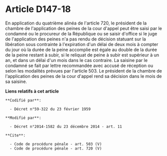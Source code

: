 # Article D147-18

En application du quatrième alinéa de l'article 720, le président de la chambre de l'application des peines de la cour
d'appel peut être saisi par le condamné ou le procureur de la République ou se saisir d'office si le juge de l'application
des peines n'a pas rendu de décision statuant sur la libération sous contrainte à l'expiration d'un délai de deux mois à
compter du jour où la durée de la peine accomplie est égale au double de la durée de la peine restant à subir, si le reliquat
de peine à subir est supérieur à un an, et dans un délai d'un mois dans le cas contraire. La saisine par le condamné se fait
par lettre recommandée avec accusé de réception ou selon les modalités prévues par l'article 503. Le président de la chambre
de l'application des peines de la cour d'appel rend sa décision dans le mois de sa saisine.

**Liens relatifs à cet article**

	**Codifié par**:

	  - Décret n°59-322 du 23 février 1959

	**Modifié par**:

	  - Décret n°2014-1582 du 23 décembre 2014 - art. 11

	**Cite**:

	  - Code de procédure pénale - art. 503 (V)
	  - Code de procédure pénale - art. 720 (V)
